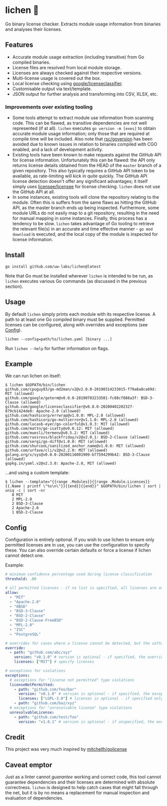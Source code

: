 # lichen 🍃

Go binary license checker. Extracts module usage information from binaries and analyses their licenses.

## Features

- Accurate module usage extraction (including transitive) from Go compiled binaries.
- License files are resolved from local module storage.
- Licenses are always checked against their respective versions.
- Multi-license usage is covered out the box.
- Local license checking using [google/licenseclassifier](https://github.com/google/licenseclassifier).
- Customisable output via text/template.
- JSON output for further analysis and transforming into CSV, XLSX, etc.

### Improvements over existing tooling

- Some tools attempt to extract module use information from scanning code. This can be flawed, as transitive
dependencies are not well represented (if at all). `lichen` executes `go version -m [exes]` to obtain accurate module
usage information; only those that are required at compile time will be included. Also note that 
[rsc/goversion](https://github.com/rsc/goversion) has been avoided due to known issues in relation to binaries compiled
with CGO enabled, and a lack of development activity.
- Existing tools have been known to make requests against the GitHub API for license information. Unfortunately this can
be flawed: the API only returns license details obtained from the HEAD of the `master` branch of a given repository. 
This also typically requires a GitHub API token to be available, as rate-limiting will kick in quite quickly. The
GitHub API license detection doesn't offer any significant advantages; it itself simply uses 
[licensee/licensee](https://github.com/licensee/licensee) for license checking. `lichen` does not use the GitHub API at
all.
- In some instances, existing tools will clone the repository relating to the module. Often this is suffers from the
same flaws as hitting the GitHub API, as the master branch ends up being inspected. Furthermore, some module URLs do
not easily map to a git repository, resulting in the need for manual mapping in some instances. Finally, this process
has a tendency to be slow. `lichen` takes advantage of Go tooling to retrieve the relevant file(s) in an accurate and 
time effective manner - `go mod download` is executed, and the local copy of the module is inspected for license
information.

## Install

```
go install github.com/uw-labs/lichen@latest
```

Note that Go must be installed wherever `lichen` is intended to be run, as `lichen` executes various Go commands (as
discussed in the previous section).

## Usage

By default `lichen` simply prints each module with its respective license. A path to at least one Go compiled binary
must be supplied. Permitted licenses can be configured, along with overrides and exceptions (see [Config](#Config)).

```
lichen --config=path/to/lichen.yaml [binary ...]
```

Run ```lichen --help``` for further information on flags.

## Example

We can run lichen on itself:

```
$ lichen $GOPATH/bin/lichen
github.com/cpuguy83/go-md2man/v2@v2.0.0-20190314233015-f79a8a8ca69d: MIT (allowed)
github.com/google/goterm@v0.0.0-20190703233501-fc88cf888a3f: BSD-3-Clause (allowed)
github.com/google/licenseclassifier@v0.0.0-20200402202327-879cb1424de0: Apache-2.0 (allowed)
github.com/hashicorp/errwrap@v1.0.0: MPL-2.0 (allowed)
github.com/hashicorp/go-multierror@v1.1.0: MPL-2.0 (allowed)
github.com/lucasb-eyer/go-colorful@v1.0.3: MIT (allowed)
github.com/mattn/go-isatty@v0.0.12: MIT (allowed)
github.com/muesli/termenv@v0.5.2: MIT (allowed)
github.com/russross/blackfriday/v2@v2.0.1: BSD-2-Clause (allowed)
github.com/sergi/go-diff@v1.0.0: MIT (allowed)
github.com/shurcooL/sanitized_anchor_name@v1.0.0: MIT (allowed)
github.com/urfave/cli/v2@v2.2.0: MIT (allowed)
golang.org/x/sys@v0.0.0-20200116001909-b77594299b42: BSD-3-Clause (allowed)
gopkg.in/yaml.v2@v2.3.0: Apache-2.0, MIT (allowed)
```

...and using a custom template:

```
$ lichen --template="{{range .Modules}}{{range .Module.Licenses}}{{.Name | printf \"%s\n\"}}{{end}}{{end}}" $GOPATH/bin/lichen | sort | uniq -c | sort -nr
   8 MIT
   2 MPL-2.0
   2 BSD-3-Clause
   2 Apache-2.0
   1 BSD-2-Clause
```

## Config

Configuration is entirely optional. If you wish to use lichen to ensure only permitted licenses are in use, you can
use the configuration to specify these. You can also override certain defaults or force a license if lichen cannot 
detect one.

Example:

```yaml
# minimum confidence percentage used during license classification
threshold: .80

# all permitted licenses - if no list is specified, all licenses are assumed to be allowed
allow:
  - "MIT"
  - "Apache-2.0"
  - "0BSD"
  - "BSD-3-Clause"
  - "BSD-2-Clause"
  - "BSD-2-Clause-FreeBSD"
  - "MPL-2.0"
  - "ISC"
  - "PostgreSQL"

# overrides for cases where a license cannot be detected, but the software is licensed
override:
  - path: "github.com/abc/xyz"
    version: "v0.1.0" # version is optional - if specified, the override will only apply for the configured version
    licenses: ["MIT"] # specify licenses

# exceptions for violations
exceptions:
  # exceptions for "license not permitted" type violations
  licenseNotPermitted:
    - path: "github.com/foo/bar"
      version: "v0.1.0" # version is optional - if specified, the exception will only apply to the configured version
      licenses: ["LGPL-3.0"] # licenses is optional - if specified only violations in relation to the listed licenses will be ignored
    - path: "github.com/baz/xyz"
  # exceptions for "unresolvable license" type violations
  unresolvableLicense:
    - path: "github.com/test/foo"
      version: "v1.0.1" # version is optional - if unspecified, the exception will apply to all versions
```

## Credit

This project was very much inspired by [mitchellh/golicense](https://github.com/mitchellh/golicense)

## Caveat emptor

Just as a linter cannot _guarantee_ working and correct code, this tool cannot guarantee dependencies and their licenses
are determined with absolute correctness. `lichen` is designed to help catch cases that might fall through the net, but
it is by no means a replacement for manual inspection and evaluation of dependencies.
